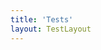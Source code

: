 ```yaml
---
title: 'Tests'
layout: TestLayout
---
```


<div class='text-center'>

<tests-single />
<!-- <tests-theme /> -->
<!-- <github-179 /> -->
<!-- <github-254 />
<github-255 />
<tests-inline-range />
<tests-single />
<tests-range /> -->
</div>